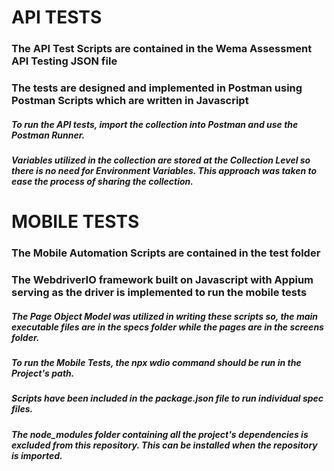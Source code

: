 # API TESTS
### The API Test Scripts are contained in the Wema Assessment API Testing JSON file
### The tests are designed and implemented in Postman using Postman Scripts which are written in Javascript

##### To run the API tests, import the collection into Postman and use the Postman Runner.
##### Variables utilized in the collection are stored at the Collection Level so there is no need for Environment Variables. This approach was taken to ease the process of sharing the collection.

# MOBILE TESTS
### The Mobile Automation Scripts are contained in the test folder
### The WebdriverIO framework built on Javascript with Appium serving as the driver is implemented to run the mobile tests

##### The Page Object Model was utilized in writing these scripts so, the main executable files are in the specs folder while the pages are in the screens folder.
##### To run the Mobile Tests, the npx wdio command should be run in the Project's path.
##### Scripts have been included in the package.json file to run individual spec files.
##### The node_modules folder containing all the project's dependencies is excluded from this repository. This can be installed when the repository is imported.
